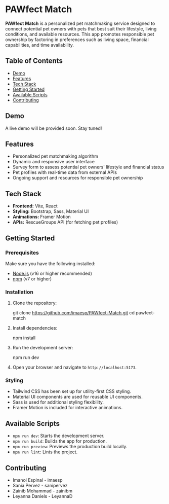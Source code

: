 # PAWfect Match

**PAWfect Match** is a personalized pet matchmaking service designed to connect potential pet owners with pets that best suit their lifestyle, living conditions, and available resources. This app promotes responsible pet ownership by factoring in preferences such as living space, financial capabilities, and time availability.

## Table of Contents

- [Demo](#demo)
- [Features](#features)
- [Tech Stack](#tech-stack)
- [Getting Started](#getting-started)
- [Available Scripts](#available-scripts)
- [Contributing](#contributing)


## Demo

A live demo will be provided soon. Stay tuned!

## Features

- Personalized pet matchmaking algorithm
- Dynamic and responsive user interface
- Survey form to assess potential pet owners' lifestyle and financial status
- Pet profiles with real-time data from external APIs
- Ongoing support and resources for responsible pet ownership

## Tech Stack

- **Frontend:** Vite, React
- **Styling:** Bootstrap, Sass, Material UI
- **Animations:** Framer Motion
- **APIs:** RescueGroups API (for fetching pet profiles)

## Getting Started

### Prerequisites

Make sure you have the following installed:

- [Node.js](https://nodejs.org/) (v16 or higher recommended)
- [npm](https://www.npmjs.com/) (v7 or higher)

### Installation

1. Clone the repository:

   git clone https://github.com/imaesp/PAWfect-Match.git
   cd pawfect-match

2. Install dependencies:

   npm install

3. Run the development server:

   npm run dev

4. Open your browser and navigate to `http://localhost:5173`.

### Styling

- Tailwind CSS has been set up for utility-first CSS styling.
- Material UI components are used for reusable UI components.
- Sass is used for additional styling flexibility.
- Framer Motion is included for interactive animations.

## Available Scripts

- `npm run dev`: Starts the development server.
- `npm run build`: Builds the app for production.
- `npm run preview`: Previews the production build locally.
- `npm run lint`: Lints the project.

## Contributing

- Imanol Espinal - imaesp
- Sania Pervez - sanipervez
- Zainib Mohammad - zainibm
- Leyanna Daniels - LeyannaD 
